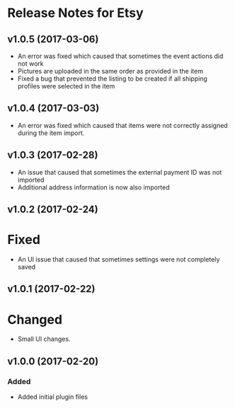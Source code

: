 # Release Notes for Etsy

## v1.0.5 (2017-03-06)
- An error was fixed which caused that sometimes the event actions did not work
- Pictures are uploaded in the same order as provided in the item
- Fixed a bug that prevented the listing to be created if all shipping profiles were selected in the item

## v1.0.4 (2017-03-03)
- An error was fixed which caused that items were not correctly assigned during the item import.

## v1.0.3 (2017-02-28)
- An issue that caused that sometimes the external payment ID was not imported
- Additional address information is now also imported

## v1.0.2 (2017-02-24)

# Fixed
- An UI issue that caused that sometimes settings were not completely saved 

## v1.0.1 (2017-02-22)

# Changed
- Small UI changes.

## v1.0.0 (2017-02-20)
 
### Added
- Added initial plugin files
